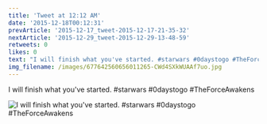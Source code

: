```yaml
---
title: 'Tweet at 12:12 AM'
date: '2015-12-18T00:12:31'
prevArticle: '2015-12-17_tweet-2015-12-17-21-35-32'
nextArticle: '2015-12-29_tweet-2015-12-29-13-48-59'
retweets: 0
likes: 0
text: "I will finish what you've started. #starwars #0daystogo #TheForceAwakens"
img_filename: /images/677642560656011265-CWd4SXkWUAAf7uo.jpg
---
```

I will finish what you've started. #starwars #0daystogo #TheForceAwakens

![I will finish what you've started. #starwars #0daystogo #TheForceAwakens](/images/677642560656011265-CWd4SXkWUAAf7uo.jpg "I will finish what you've started. #starwars #0daystogo #TheForceAwakens")